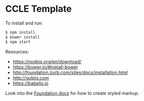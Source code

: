 # CCLE Template

To install and run:

```bash
$ npm install
$ bower install
$ npm start
```

Resources:

* https://nodejs.org/en/download/
* https://bower.io/#install-bower
* http://foundation.zurb.com/sites/docs/installation.html
* http://gulpjs.com
* https://babeljs.io

Look into the [Foundation docs](http://foundation.zurb.com/sites/docs/) for how to create styled markup.
